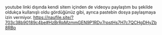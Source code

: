youtube linki dışında kendi sitem içinden de videoyu paylaştım bu şekilde oldukça kullanışlı oldu gördüğünüz gibi, ayrıca pastebin dosya paylaşmaya izin vermiyor.
https://naufile.site/?703c38b90189c4be#HzBrRpMzmmGEN9P1RDv7rpstHs7H7c7QCHgDHyZb8RBo
